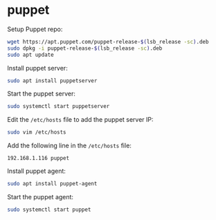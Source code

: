 # puppet

Setup Puppet repo:
```bash
wget https://apt.puppet.com/puppet-release-$(lsb_release -sc).deb
sudo dpkg -i puppet-release-$(lsb_release -sc).deb
sudo apt update
```

Install puppet server:
```bash
sudo apt install puppetserver
```

Start the puppet server:
```bash
sudo systemctl start puppetserver
```

Edit the `/etc/hosts` file to add the puppet server IP:
```bash
sudo vim /etc/hosts
```

Add the following line in the `/etc/hosts` file:
```
192.168.1.116 puppet
```

Install puppet agent:
```bash
sudo apt install puppet-agent
```

Start the puppet agent:
```bash
sudo systemctl start puppet
```
